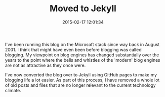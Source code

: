 ﻿---
title: Moved to Jekyll
date: 2015-02-17 12:01:34
---

I've been running this blog on the Microsoft stack since way back in August 2001. I think that might have even been before blogging was called blogging. My viewpoint on blog engines has changed substantially over the years to the point where the bells and whistles of the 'modern' blog engines are not as attractive as they once were.

I've now converted the blog over to Jekyll using GitHub pages to make my blogging life a lot easier. As part of this process, I have removed a whole lot of old posts and files that are no longer relevant to the current technology climate.
